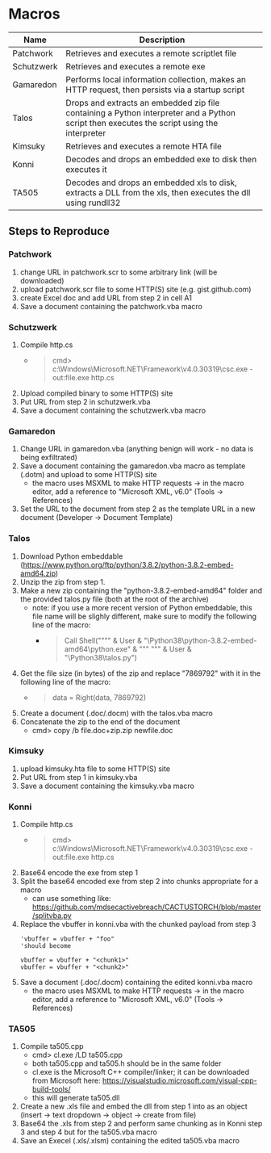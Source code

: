 # Macros

|Name|Description|
|--|--|
|Patchwork|Retrieves and executes a remote scriptlet file|
|Schutzwerk|Retrieves and executes a remote exe|
|Gamaredon|Performs local information collection, makes an HTTP request, then persists via a startup script|
|Talos|Drops and extracts an embedded zip file containing a Python interpreter and a Python script then executes the script using the interpreter|
|Kimsuky|Retrieves and executes a remote HTA file|
|Konni|Decodes and drops an embedded exe to disk then executes it|
|TA505|Decodes and drops an embedded xls to disk, extracts a DLL from the xls, then executes the dll using rundll32|

## Steps to Reproduce

### Patchwork

1. change URL in patchwork.scr to some arbitrary link (will be downloaded)
2. upload patchwork.scr file to some HTTP(S) site (e.g. gist.github.com)
3. create Excel doc and add URL from step 2 in cell A1
4. Save a document containing the patchwork.vba macro

### Schutzwerk

1. Compile http.cs
	- > cmd> c:\Windows\Microsoft.NET\Framework\v4.0.30319\csc.exe -out:file.exe http.cs
2. Upload compiled binary to some HTTP(S) site
3. Put URL from step 2 in schutzwerk.vba
4. Save a document containing the schutzwerk.vba macro

### Gamaredon

1. Change URL in gamaredon.vba (anything benign will work - no data is being exfiltrated)
2. Save a document containing the gamaredon.vba macro as template (.dotm) and upload to some HTTP(S) site	
	- the macro uses MSXML to make HTTP requests -> in the macro editor, add a reference to "Microsoft XML, v6.0" (Tools -> References)
3. Set the URL to the document from step 2 as the template URL in a new document (Developer -> Document Template)

### Talos

1. Download Python embeddable (https://www.python.org/ftp/python/3.8.2/python-3.8.2-embed-amd64.zip)
2. Unzip the zip from step 1.
3. Make a new zip containing the "python-3.8.2-embed-amd64" folder and the provided talos.py file (both at the root of the archive)
	- note: if you use a more recent version of Python embeddable, this file name will be slighly different, make sure to modify the following line of the macro:
		- > Call Shell("""" & User & "\Python38\python-3.8.2-embed-amd64\python.exe" & """ """ & User & "\Python38\talos.py")
4. Get the file size (in bytes) of the zip and replace "7869792" with it in the following line of the macro:
	- > data = Right(data, 7869792)
5. Create a document (.doc/.docm) with the talos.vba macro
6. Concatenate the zip to the end of the document
	- cmd> copy /b file.doc+zip.zip newfile.doc

### Kimsuky

1. upload kimsuky.hta file to some HTTP(S) site
2. Put URL from step 1 in kimsuky.vba
3. Save a document containing the kimsuky.vba macro

### Konni

1. Compile http.cs
	- > cmd> c:\Windows\Microsoft.NET\Framework\v4.0.30319\csc.exe -out:file.exe http.cs
2. Base64 encode the exe from step 1
3. Split the base64 encoded exe from step 2 into chunks appropriate for a macro 
	- can use something like: https://github.com/mdsecactivebreach/CACTUSTORCH/blob/master/splitvba.py
4. Replace the vbuffer in konni.vba with the chunked payload from step 3
	```
	'vbuffer = vbuffer + "foo"
	'should become
	
	vbuffer = vbuffer + "<chunk1>"
	vbuffer = vbuffer + "<chunk2>"
	```
5. Save a document (.doc/.docm) containing the edited konni.vba macro 
	- the macro uses MSXML to make HTTP requests -> in the macro editor, add a reference to "Microsoft XML, v6.0" (Tools -> References)

### TA505

1. Compile ta505.cpp
	- cmd> cl.exe /LD ta505.cpp
	- both ta505.cpp and ta505.h should be in the same folder
	- cl.exe is the Microsoft C++ compiler/linker; it can be downloaded from Microsoft here: https://visualstudio.microsoft.com/visual-cpp-build-tools/ 
	- this will generate ta505.dll
2. Create a new .xls file and embed the dll from step 1 into as an object (insert -> text dropdown -> object -> create from file)
3. Base64 the .xls from step 2 and perform same chunking as in Konni step 3 and step 4 but for the ta505.vba macro
4. Save an Execel (.xls/.xlsm) containing the edited ta505.vba macro



